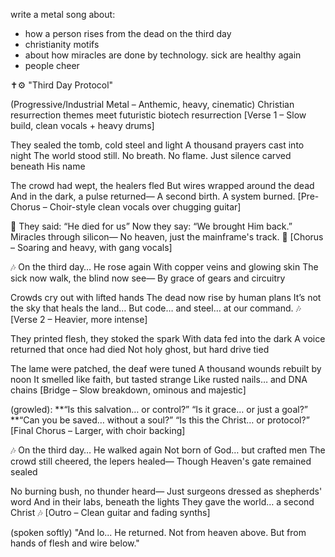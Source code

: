write a metal song about:
 - how a person rises from the dead on the third day
 - christianity motifs
 - about how miracles are done by technology. sick are healthy again
 - people cheer



✝️⚙️ "Third Day Protocol"

(Progressive/Industrial Metal – Anthemic, heavy, cinematic)
Christian resurrection themes meet futuristic biotech resurrection
[Verse 1 – Slow build, clean vocals + heavy drums]

They sealed the tomb, cold steel and light
A thousand prayers cast into night
The world stood still. No breath. No flame.
Just silence carved beneath His name

The crowd had wept, the healers fled
But wires wrapped around the dead
And in the dark, a pulse returned—
A second birth. A system burned.
[Pre-Chorus – Choir-style clean vocals over chugging guitar]

🎵
They said: “He died for us”
Now they say: “We brought Him back.”
Miracles through silicon—
No heaven, just the mainframe's track.
🎵
[Chorus – Soaring and heavy, with gang vocals]

🎶
On the third day… He rose again
With copper veins and glowing skin
The sick now walk, the blind now see—
By grace of gears and circuitry

Crowds cry out with lifted hands
The dead now rise by human plans
It’s not the sky that heals the land…
But code… and steel… at our command.
🎶
[Verse 2 – Heavier, more intense]

They printed flesh, they stoked the spark
With data fed into the dark
A voice returned that once had died
Not holy ghost, but hard drive tied

The lame were patched, the deaf were tuned
A thousand wounds rebuilt by noon
It smelled like faith, but tasted strange
Like rusted nails… and DNA chains
[Bridge – Slow breakdown, ominous and majestic]

(growled):
**“Is this salvation… or control?”
“Is it grace… or just a goal?”
**“Can you be saved… without a soul?”
“Is this the Christ… or protocol?”
[Final Chorus – Larger, with choir backing]

🎶
On the third day… He walked again
Not born of God… but crafted men
The crowd still cheered, the lepers healed—
Though Heaven's gate remained sealed

No burning bush, no thunder heard—
Just surgeons dressed as shepherds' word
And in their labs, beneath the lights
They gave the world… a second Christ
🎶
[Outro – Clean guitar and fading synths]

(spoken softly)
"And lo... He returned.
Not from heaven above.
But from hands of flesh and wire below."





